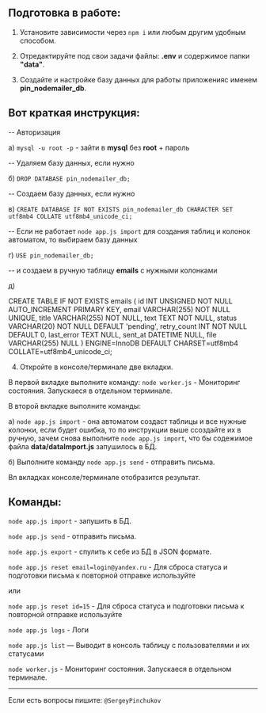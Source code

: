 
## Подготовка в работе:

1) Установите зависимости через `npm i`  или любым другим удобным способом.

2) Отредактируйте под свои задачи файлы: **.env** и содержимое папки **"data"**.

3) Создайте и настройке базу данных для работы приложенияс именем **pin_nodemailer_db**.


## Вот краткая инструкция:

-- Авторизация

а) `mysql -u root -p` - зайти в **mysql** без **root** + пароль

-- Удаляем базу данных, если нужно

б) `DROP DATABASE pin_nodemailer_db;`

-- Создаем базу данных, если нужно

в) `CREATE DATABASE IF NOT EXISTS pin_nodemailer_db CHARACTER SET utf8mb4 COLLATE utf8mb4_unicode_ci;`


-- Если не работает `node app.js import` для создания таблиц и колонок автоматом, то выбираем базу данных

г) `USE pin_nodemailer_db;`

-- и создаем в ручную таблицу **emails** с нужными колонками

д) 

CREATE TABLE IF NOT EXISTS emails (
  id INT UNSIGNED NOT NULL AUTO_INCREMENT PRIMARY KEY,
  email VARCHAR(255) NOT NULL UNIQUE,
  title VARCHAR(255) NOT NULL,
  text TEXT NOT NULL,
  status VARCHAR(20) NOT NULL DEFAULT 'pending',
  retry_count INT NOT NULL DEFAULT 0,
  last_error TEXT NULL,
  sent_at DATETIME NULL,
  file VARCHAR(255) NULL
) ENGINE=InnoDB DEFAULT CHARSET=utf8mb4 COLLATE=utf8mb4_unicode_ci;


4) Откройте в консоле/терминале две вкладки.

В первой вкладке выполните команду: `node worker.js` - Мониторинг состояния. Запускаеся в отдельном терминале.

В второй вкладке выполните команды:

 а) `node app.js import` - она автоматом создаст таблицы и все нужные колонки, если будет ошибка, то по инструкции выше ссоздайте их в ручную, зачем снова выполните `node app.js import`, что бы содежимое файла **data/dataImport.js** запушилось в БД.

 б) Выполните команду `node app.js send` - отправить письма.

 Вл вкладках консоле/терминале отобразится результат.


## Команды:

`node app.js import` - запушить в БД.

`node app.js send` - отправить письма.

`node app.js export` - спулить к себе из БД в JSON формате.

`node app.js reset email=login@yandex.ru` - Для сброса статуса и подготовки письма к повторной отправке используйте

или

`node app.js reset id=15` - Для сброса статуса и подготовки письма к повторной отправке используйте

`node app.js logs` - Логи

`node app.js list` — Выводит в консоль таблицу с пользователями и их статусами

`node worker.js` - Мониторинг состояния. Запускаеся в отдельном терминале.


---
Если есть вопросы пишите: `@SergeyPinchukov`
